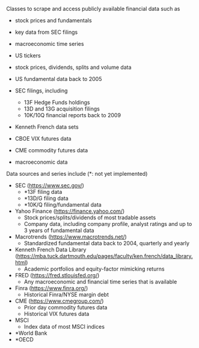 Classes to scrape and access publicly available financial data such as
- stock prices and fundamentals
- key data from SEC filings
- macroeconomic time series

- US tickers
- stock prices, dividends, splits and volume data
- US fundamental data back to 2005
- SEC filings, including
	- 13F Hedge Funds holdings
	- 13D and 13G acquisition filings
	- 10K/10Q financial reports back to 2009
- Kenneth French data sets
- CBOE VIX futures data
- CME commodity futures data
- macroeconomic data

Data sources and series include (*: not yet implemented)
- SEC (https://www.sec.gov/)
	- *13F filing data
	- *13D/G filing data
	- *10K/Q filing/fundamental data
- Yahoo Finance (https://finance.yahoo.com/)
	- Stock prices/splits/dividends of most tradable assets
	- Company data, including company profile, analyst ratings and up to 3 years of fundamental data
- Macrotrends (https://www.macrotrends.net/)
	- Standardized fundamental data back to 2004, quarterly and yearly
- Kenneth French Data Library (https://mba.tuck.dartmouth.edu/pages/faculty/ken.french/data_library.html)
	- Academic portfolios and equity-factor mimicking returns
- FRED (https://fred.stlouisfed.org/)
	- Any macroeconomic and financial time series that is available
- Finra (https://www.finra.org/)
	- Historical Finra/NYSE margin debt
- CME (https://www.cmegroup.com/)
	- Prior day commodity futures data
	- Historical VIX futures data
- MSCI
	- Index data of most MSCI indices
- *World Bank
- *OECD
